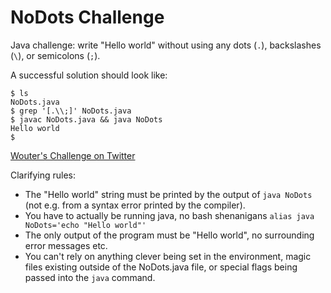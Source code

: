 # NoDots Challenge
Java challenge: write "Hello world" without using any dots (`.`), backslashes (`\`), or semicolons (`;`).

A successful solution should look like:

```
$ ls
NoDots.java
$ grep '[.\\;]' NoDots.java
$ javac NoDots.java && java NoDots
Hello world
$
```

[Wouter's Challenge on Twitter](https://twitter.com/WouterCoekaerts/status/1171836094003974151)

Clarifying rules:
* The "Hello world" string must be printed by the output of `java NoDots`
  (not e.g. from a syntax error printed by the compiler).
* You have to actually be running java, no bash shenanigans `alias java NoDots='echo "Hello world"'`
* The only output of the program must be "Hello world", no surrounding error messages etc.
* You can't rely on anything clever being set in the environment, magic files existing
  outside of the NoDots.java file, or special flags being passed into the `java` command.
